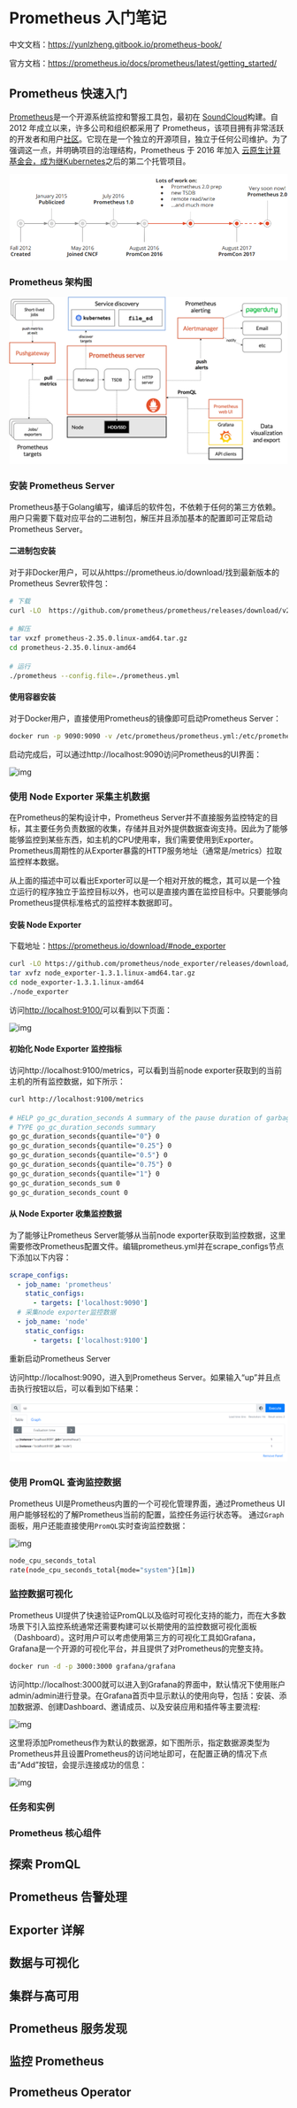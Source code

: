 # Prometheus 入门笔记

中文文档：https://yunlzheng.gitbook.io/prometheus-book/

官方文档：https://prometheus.io/docs/prometheus/latest/getting_started/



## Prometheus 快速入门

[Prometheus](https://github.com/prometheus)是一个开源系统监控和警报工具包，最初在 [SoundCloud](https://soundcloud.com/)构建。自 2012 年成立以来，许多公司和组织都采用了 Prometheus，该项目拥有非常活跃的开发者和用户[社区](https://prometheus.io/community)。它现在是一个独立的开源项目，独立于任何公司维护。为了强调这一点，并明确项目的治理结构，Prometheus 于 2016 年加入 [云原生计算基金会，成为继](https://cncf.io/)[Kubernetes](https://kubernetes.io/)之后的第二个托管项目。

![image-20220506082106549](images/image-20220506082106549.png)



### Prometheus 架构图

![img](images/architecture-16517967231602.png)



### 安装 Prometheus Server

Prometheus基于Golang编写，编译后的软件包，不依赖于任何的第三方依赖。用户只需要下载对应平台的二进制包，解压并且添加基本的配置即可正常启动Prometheus Server。

#### 二进制包安装

对于非Docker用户，可以从https://prometheus.io/download/找到最新版本的Prometheus Sevrer软件包：

```sh
# 下载
curl -LO  https://github.com/prometheus/prometheus/releases/download/v2.35.0/prometheus-2.35.0.linux-amd64.tar.gz

# 解压
tar vxzf prometheus-2.35.0.linux-amd64.tar.gz
cd prometheus-2.35.0.linux-amd64

# 运行
./prometheus --config.file=./prometheus.yml
```

#### 使用容器安装

对于Docker用户，直接使用Prometheus的镜像即可启动Prometheus Server：

```sh
docker run -p 9090:9090 -v /etc/prometheus/prometheus.yml:/etc/prometheus/prometheus.yml prom/prometheus
```

启动完成后，可以通过http://localhost:9090访问Prometheus的UI界面：

![img](images/assets%2F-LBdoxo9EmQ0bJP2BuUi%2F-LPWdZfpgg-IxWhxja2D%2F-LPMFp6m_uMCLYKqaoBZ%2Fprometheus-ui-graph.png)

### 使用 Node Exporter 采集主机数据

在Prometheus的架构设计中，Prometheus Server并不直接服务监控特定的目标，其主要任务负责数据的收集，存储并且对外提供数据查询支持。因此为了能够能够监控到某些东西，如主机的CPU使用率，我们需要使用到Exporter。Prometheus周期性的从Exporter暴露的HTTP服务地址（通常是/metrics）拉取监控样本数据。

从上面的描述中可以看出Exporter可以是一个相对开放的概念，其可以是一个独立运行的程序独立于监控目标以外，也可以是直接内置在监控目标中。只要能够向Prometheus提供标准格式的监控样本数据即可。

#### 安装 Node Exporter

下载地址：https://prometheus.io/download/#node_exporter

```sh
curl -LO https://github.com/prometheus/node_exporter/releases/download/v1.3.1/node_exporter-1.3.1.linux-amd64.tar.gz
tar xvfz node_exporter-1.3.1.linux-amd64.tar.gz
cd node_exporter-1.3.1.linux-amd64
./node_exporter
```

访问[http://localhost:9100/](http://localhost:9100)可以看到以下页面：

![img](images/assets%2F-LBdoxo9EmQ0bJP2BuUi%2F-LPMFlGDFIX7wuLhSHx9%2F-LPMFp6oc_SZOU4__NeX%2Fnode_exporter_home_page.png)

#### 初始化 Node Exporter 监控指标

访问http://localhost:9100/metrics，可以看到当前node exporter获取到的当前主机的所有监控数据，如下所示：

```sh
curl http://localhost:9100/metrics

# HELP go_gc_duration_seconds A summary of the pause duration of garbage collection cycles.
# TYPE go_gc_duration_seconds summary
go_gc_duration_seconds{quantile="0"} 0
go_gc_duration_seconds{quantile="0.25"} 0
go_gc_duration_seconds{quantile="0.5"} 0
go_gc_duration_seconds{quantile="0.75"} 0
go_gc_duration_seconds{quantile="1"} 0
go_gc_duration_seconds_sum 0
go_gc_duration_seconds_count 0
```

#### 从 Node Exporter 收集监控数据

为了能够让Prometheus Server能够从当前node exporter获取到监控数据，这里需要修改Prometheus配置文件。编辑prometheus.yml并在scrape_configs节点下添加以下内容：

```yml
scrape_configs:
  - job_name: 'prometheus'
    static_configs:
      - targets: ['localhost:9090']
  # 采集node exporter监控数据
  - job_name: 'node'
    static_configs:
      - targets: ['localhost:9100']
```

重新启动Prometheus Server

访问http://localhost:9090，进入到Prometheus Server。如果输入“up”并且点击执行按钮以后，可以看到如下结果：

![image-20220506150459202](images/image-20220506150459202.png)

### 使用 PromQL 查询监控数据

Prometheus UI是Prometheus内置的一个可视化管理界面，通过Prometheus UI用户能够轻松的了解Prometheus当前的配置，监控任务运行状态等。 通过`Graph`面板，用户还能直接使用`PromQL`实时查询监控数据：

![img](images/assets%2F-LBdoxo9EmQ0bJP2BuUi%2F-LPMFlGDFIX7wuLhSHx9%2F-LPMFp6uLzmEmN2Fa-ZF%2Fprometheus_ui_graph_query.png)

```sh
node_cpu_seconds_total
rate(node_cpu_seconds_total{mode="system"}[1m])
```

### 监控数据可视化

Prometheus UI提供了快速验证PromQL以及临时可视化支持的能力，而在大多数场景下引入监控系统通常还需要构建可以长期使用的监控数据可视化面板（Dashboard）。这时用户可以考虑使用第三方的可视化工具如Grafana，Grafana是一个开源的可视化平台，并且提供了对Prometheus的完整支持。

```sh
docker run -d -p 3000:3000 grafana/grafana
```

访问http://localhost:3000就可以进入到Grafana的界面中，默认情况下使用账户admin/admin进行登录。在Grafana首页中显示默认的使用向导，包括：安装、添加数据源、创建Dashboard、邀请成员、以及安装应用和插件等主要流程:

![img](images/assets%2F-LBdoxo9EmQ0bJP2BuUi%2F-LPMFlGDFIX7wuLhSHx9%2F-LPMFp733ZL0hekE5YPo%2Fget_start_with_grafana2.png)

这里将添加Prometheus作为默认的数据源，如下图所示，指定数据源类型为Prometheus并且设置Prometheus的访问地址即可，在配置正确的情况下点击“Add”按钮，会提示连接成功的信息：

![img](images/assets%2F-LBdoxo9EmQ0bJP2BuUi%2F-LPMFlGDFIX7wuLhSHx9%2F-LPMFp75TqWkguvVkIKH%2Fadd_default_prometheus_datasource.png)





### 任务和实例



### Prometheus 核心组件





## 探索 PromQL



## Prometheus 告警处理



## Exporter 详解



## 数据与可视化



## 集群与高可用



## Prometheus 服务发现



## 监控 Prometheus



## Prometheus Operator